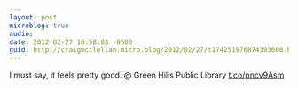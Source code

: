 ```yaml
---
layout: post
microblog: true
audio: 
date: 2012-02-27 16:58:03 -0500
guid: http://craigmcclellan.micro.blog/2012/02/27/t174251976874393600.html
---
```

I must say, it feels pretty good.   @ Green Hills Public Library [t.co/pncv9Asm](http://t.co/pncv9Asm)
